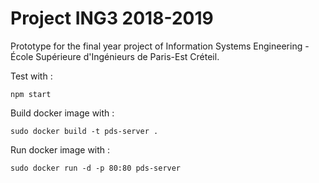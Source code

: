 # Project ING3 2018-2019

Prototype for the final year project of Information Systems Engineering - École Supérieure d'Ingénieurs de Paris-Est Créteil.

Test with :

`npm start`

Build docker image with :

`sudo docker build -t pds-server .`

Run docker image with :

`sudo docker run -d -p 80:80 pds-server`
